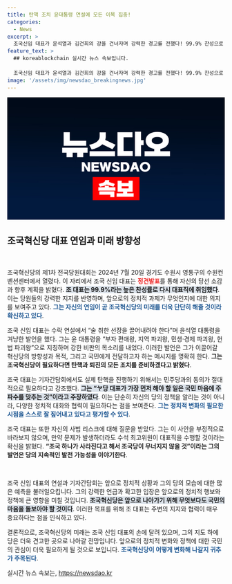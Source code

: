 ```yaml
---
title: 탄핵 조치 윤대통령 연설에 모든 이목 집중!
categories:
  - News
excerpt: >
  조국신임 대표가 윤석열과 김건희의 강을 건너자며 강력한 경고를 전했다! 99.9% 찬성으로 재선출된 그는 탄핵 준비를 비롯한 강력한 정치적 의지를 강조하며 당원들을 독려했다.
feature_text: >
  ## koreablockchain 실시간 뉴스 속보입니다.

  조국신임 대표가 윤석열과 김건희의 강을 건너자며 강력한 경고를 전했다! 99.9% 찬성으로 재선출된 그는 탄핵 준비를 비롯한 강력한 정치적 의지를 강조하며 당원들을 독려했다.
image: '/assets/img/newsdao_breakingnews.jpg'
---
```


<p><img src="/assets/img/newsdao_breakingnews.jpg" alt="koreablockchain 속보" /></p>

<h2 data-ke-size="size26">조국혁신당 대표 연임과 미래 방향성</h2>

<p data-ke-size="size16">&nbsp;</p>

<p>조국혁신당의 제1차 전국당원대회는 2024년 7월 20일 경기도 수원시 영통구의 수원컨벤션센터에서 열렸다. 이 자리에서 조국 신임 대표는 <b><span style="color: #ee2323;">정견발표</span></b>를 통해 자신의 당선 소감과 향후 계획을 밝혔다. <b><span style="background-color: #21538527;">조 대표는 99.9%라는 높은 찬성률로 다시 대표직에 취임했다</span></b>. 이는 당원들의 강력한 지지를 반영하며, 앞으로의 정치적 과제가 무엇인지에 대한 의지를 보여주고 있다. <b><span style="color: #1a5490;">그는 자신의 연임이 곧 조국혁신당의 미래를 더욱 단단히 해줄 것이라 확신하고 있다</span></b>.</p>

<p>조국 신임 대표는 수락 연설에서 “술 취한 선장을 끌어내려야 한다”며 윤석열 대통령을 겨냥한 발언을 했다. 그는 윤 대통령을 “부자 편애왕, 지역 파괴왕, 민생·경제 파괴왕, 헌법 파괴왕”으로 지칭하며 강한 비판의 목소리를 내었다. 이러한 발언은 그가 이끌어갈 혁신당의 방향성과 목적, 그리고 국민에게 전달하고자 하는 메시지를 명확히 한다. <b><span style="ee2323;">그는 조국혁신당이 필요하다면 탄핵과 퇴진의 모든 조치를 준비하겠다고 밝혔다</span></b>.</p>

<p>조국 대표는 기자간담회에서도 실제 탄핵을 진행하기 위해서는 민주당과의 동의가 절대적으로 필요하다고 강조했다. <b><span style="background-color: #21538527;">그는 “ヤ당 대표가 가장 먼저 해야 할 일은 국민 마음에 주파수를 맞추는 것”이라고 주장하였다</span></b>. 이는 단순히 자신의 당의 정책을 알리는 것이 아니라, 다양한 정치적 대화와 협력이 필요하다는 점을 보여준다. <b><span style="color: #1a5490;">그는 정치적 변화의 필요한 시점을 스스로 잘 짚어내고 있다고 평가할 수 있다</span></b>.</p>

<p>조국 대표는 또한 자신의 사법 리스크에 대해 질문을 받았다. 그는 이 사안을 부정적으로 바라보지 않으며, 만약 문제가 발생하더라도 수석 최고위원이 대표직을 수행할 것이라는 확신을 밝혔다. <b><span style="ee2323;">“조국 하나가 사라진다고 해서 조국당이 무너지지 않을 것”이라는 그의 발언은 당의 지속적인 발전 가능성을 이야기한다</span></b>.</p>

<p data-ke-size="size16">&nbsp;</p>

<p>조국 신임 대표의 연설과 기자간담회는 앞으로 정치적 상황과 그의 당의 모습에 대한 많은 예측을 불러일으킵니다. 그의 강력한 언급과 확고한 입장은 앞으로의 정치적 행보와 정책에 큰 영향을 미칠 것입니다. <b><span style="background-color: #21538527;">조국혁신당은 앞으로 나아가기 위해 무엇보다도 국민의 마음을 돌보아야 할 것이다</span></b>. 이러한 목표를 위해 조 대표는 주변의 지지와 협력이 매우 중요하다는 점을 인식하고 있다. </p>

<p>결론적으로, 조국혁신당의 미래는 조국 신임 대표의 손에 달려 있으며, 그의 지도 하에 당은 더욱 견고한 곳으로 나아갈 전망입니다. 앞으로의 정치적 변화와 정책에 대한 국민의 관심이 더욱 필요하게 될 것으로 보입니다. <b><span style="color: #1a5490;">조국혁신당이 어떻게 변화해 나갈지 귀추가 주목된다</span></b>.</p>
실시간 뉴스 속보는, <a href="https://newsdao.kr" rel="dofollow">https://newsdao.kr</a>


